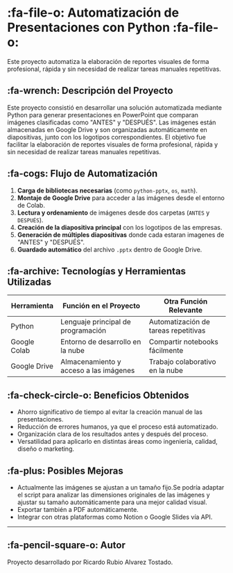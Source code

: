 # :fa-file-o: Automatización de Presentaciones con Python :fa-file-o:

Este proyecto automatiza la elaboración de reportes visuales de forma profesional, rápida y sin necesidad de realizar tareas manuales repetitivas.

## :fa-wrench: Descripción del Proyecto

Este proyecto consistió en desarrollar una solución automatizada mediante Python para generar presentaciones en PowerPoint que comparan imágenes clasificadas como "ANTES" y "DESPUÉS". Las imágenes están almacenadas en Google Drive y son organizadas automáticamente en diapositivas, junto con los logotipos correspondientes. El objetivo fue facilitar la elaboración de reportes visuales de forma profesional, rápida y sin necesidad de realizar tareas manuales repetitivas.

## :fa-cogs: Flujo de Automatización

1. **Carga de bibliotecas necesarias** (como `python-pptx`, `os`, `math`).
2. **Montaje de Google Drive** para acceder a las imágenes desde el entorno de Colab.
3. **Lectura y ordenamiento** de imágenes desde dos carpetas (`ANTES` y `DESPUÉS`).
4. **Creación de la diapositiva principal** con los logotipos de las empresas.
5. **Generación de múltiples diapositivas** donde cada estaran imagenes de "ANTES" y "DESPUÉS".
6. **Guardado automático** del archivo `.pptx` dentro de Google Drive.

## :fa-archive: Tecnologías y Herramientas Utilizadas

| Herramienta         | Función en el Proyecto                               | Otra Función Relevante                              |
|---------------------|------------------------------------------------------|-----------------------------------------------------|
| Python              | Lenguaje principal de programación                   | Automatización de tareas repetitivas                |
| Google Colab        | Entorno de desarrollo en la nube                     | Compartir notebooks fácilmente                      |
| Google Drive        | Almacenamiento y acceso a las imágenes               | Trabajo colaborativo en la nube                     |


## :fa-check-circle-o: Beneficios Obtenidos

- Ahorro significativo de tiempo al evitar la creación manual de las presentaciones.
- Reducción de errores humanos, ya que el proceso está automatizado.
- Organización clara de los resultados antes y después del proceso.
- Versatilidad para aplicarlo en distintas áreas como ingeniería, calidad, diseño o marketing.

## :fa-plus: Posibles Mejoras

- Actualmente las imágenes se ajustan a un tamaño fijo.Se podría adaptar el script para analizar las dimensiones originales de las imágenes y ajustar su tamaño automáticamente para una mejor calidad visual.
- Exportar también a PDF automáticamente.
- Integrar con otras plataformas como Notion o Google Slides vía API.

---

##  :fa-pencil-square-o: Autor

Proyecto desarrollado por Ricardo Rubio Alvarez Tostado.


